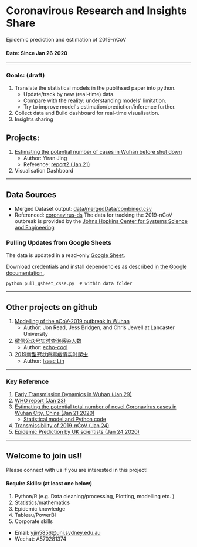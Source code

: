 # Coronavirous Research and Insights Share
Epidemic prediction and estimation of 2019-nCoV

#### Date: Since Jan 26 2020

***
### Goals: (draft)
1. Translate the statistical models in the publihsed paper into python.
   - Update/track by new (real-time) data.
   - Compare with the reality: understanding models' limitation.
   - Try to improve model's estimation/prediction/inference further.
1. Collect data and Build dashboard for real-time visualisation.
1. Insights sharing


## Projects:
1. [Estimating the potential number of cases in Wuhan before shut down](https://github.com/YiranJing/Coronavirus-Epidemic-2019-nCov/tree/master/Model%201)
   - Author: Yiran Jing
   - Reference: [report2 (Jan 21)](https://www.imperial.ac.uk/media/imperial-college/medicine/sph/ide/gida-fellowships/2019-nCoV-outbreak-report-22-01-2020.pdf)
2. Visualisation Dashboard
***
## Data Sources
- Merged Dataset output: [data/mergedData/combined.csv](https://github.com/YiranJing/Coronavirus-Epidemic-2019-nCov/blob/master/data/mergedData/combined.csv)
- Referenced: [coronavirus-ds](https://github.com/pdtyreus/coronavirus-ds)
The data for tracking the 2019-nCoV outbreak is provided by the [Johns Hopkins Center for Systems Science and Engineering](https://systems.jhu.edu/research/public-health/ncov/)

### Pulling Updates from Google Sheets

The data is updated in a read-only [Google Sheet](https://docs.google.com/spreadsheets/d/1yZv9w9zRKwrGTaR-YzmAqMefw4wMlaXocejdxZaTs6w).

Download credentials and install dependencies as described [in the Google documentation.](https://developers.google.com/sheets/api/quickstart/python).

```shell script
python pull_gsheet_csse.py  # within data folder
```
***

## Other projects on github
1. [Modelling of the nCoV-2019 outbreak in Wuhan](https://github.com/chrism0dwk/wuhan)
   - Author: Jon Read, Jess Bridgen, and Chris Jewell at Lancaster University
1. [微信公众号实时查询感染人数](https://github.com/echo-cool/2019-nCov)
   - Author: [echo-cool](https://github.com/echo-cool)
2. [2019新型冠状病毒疫情实时爬虫](https://github.com/BlankerL/DXY-2019-nCoV-Crawler)
   - Author: [Isaac Lin](https://github.com/BlankerL)

***

### Key Reference
1. [Early Transmission Dynamics in Wuhan (Jan 29)](https://www.nejm.org/doi/full/10.1056/NEJMoa2001316)
1. [WHO report (Jan 23)](https://www.who.int/docs/default-source/coronaviruse/situation-reports/20200123-sitrep-3-2019-ncov.pdf)
2. [Estimating the potential total number of novel
Coronavirus cases in Wuhan City, China (Jan 21 2020)](https://www.imperial.ac.uk/media/imperial-college/medicine/sph/ide/gida-fellowships/2019-nCoV-outbreak-report-22-01-2020.pdf)
    - [Statistical model and Python code](https://github.com/YiranJing/Coronavirus-Epidemic-2019-nCov/tree/master/Model%201)
3. [Transmissibility of 2019-nCoV (Jan 24)](https://www.imperial.ac.uk/media/imperial-college/medicine/sph/ide/gida-fellowships/Imperial-2019-nCoV-transmissibility.pdf)
4. [Epidemic Prediction by UK scientists (Jan 24 2020)](https://www.medrxiv.org/node/71375.external-links.html)


***
## Welcome to join us!!
Please connect with us if you are interested in this project!
#### Require Skills: (at least one below)
1. Python/R (e.g. Data cleaning/processing, Plotting, modelling etc. )
2. Statistics/mathematics
3. Epidemic knowledge
4. Tableau/PowerBI
6. Corporate skills

- Email: yjin5856@uni.sydney.edu.au
- Wechat: A570281374
